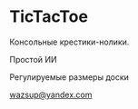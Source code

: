 TicTacToe
=========


Консольные крестики-нолики.
  
  Простой ИИ

  Регулируемые размеры доски




wazsup@yandex.com
